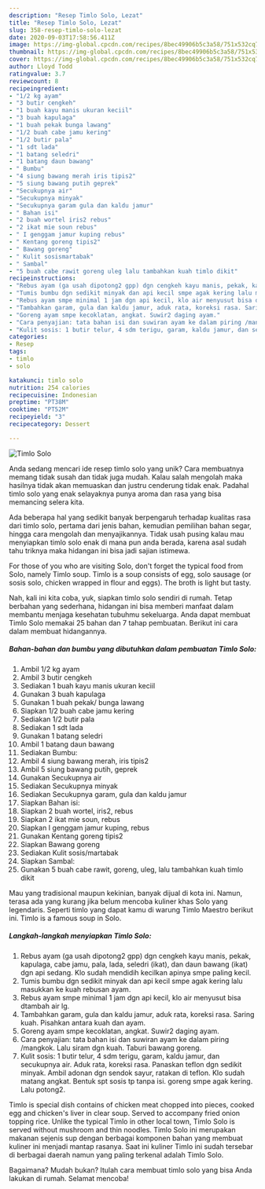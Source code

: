 ```yaml
---
description: "Resep Timlo Solo, Lezat"
title: "Resep Timlo Solo, Lezat"
slug: 358-resep-timlo-solo-lezat
date: 2020-09-03T17:58:56.411Z
image: https://img-global.cpcdn.com/recipes/8bec49906b5c3a58/751x532cq70/timlo-solo-foto-resep-utama.jpg
thumbnail: https://img-global.cpcdn.com/recipes/8bec49906b5c3a58/751x532cq70/timlo-solo-foto-resep-utama.jpg
cover: https://img-global.cpcdn.com/recipes/8bec49906b5c3a58/751x532cq70/timlo-solo-foto-resep-utama.jpg
author: Lloyd Todd
ratingvalue: 3.7
reviewcount: 8
recipeingredient:
- "1/2 kg ayam"
- "3 butir cengkeh"
- "1 buah kayu manis ukuran keciil"
- "3 buah kapulaga"
- "1 buah pekak bunga lawang"
- "1/2 buah cabe jamu kering"
- "1/2 butir pala"
- "1 sdt lada"
- "1 batang seledri"
- "1 batang daun bawang"
- " Bumbu"
- "4 siung bawang merah iris tipis2"
- "5 siung bawang putih geprek"
- "Secukupnya air"
- "Secukupnya minyak"
- "Secukupnya garam gula dan kaldu jamur"
- " Bahan isi"
- "2 buah wortel iris2 rebus"
- "2 ikat mie soun rebus"
- " I genggam jamur kuping rebus"
- " Kentang goreng tipis2"
- " Bawang goreng"
- " Kulit sosismartabak"
- " Sambal"
- "5 buah cabe rawit goreng uleg lalu tambahkan kuah timlo dikit"
recipeinstructions:
- "Rebus ayam (ga usah dipotong2 gpp) dgn cengkeh kayu manis, pekak, kapulaga, cabe jamu, pala, lada, seledri (ikat), dan daun bawang (ikat) dgn api sedang. Klo sudah mendidih kecilkan apinya smpe paling kecil."
- "Tumis bumbu dgn sedikit minyak dan api kecil smpe agak kering lalu masukkan ke kuah rebusan ayam."
- "Rebus ayam smpe minimal 1 jam dgn api kecil, klo air menyusut bisa dtambah air lg."
- "Tambahkan garam, gula dan kaldu jamur, aduk rata, koreksi rasa. Saring kuah. Pisahkan antara kuah dan ayam."
- "Goreng ayam smpe kecoklatan, angkat. Suwir2 daging ayam."
- "Cara penyajian: tata bahan isi dan suwiran ayam ke dalam piring /mangkok. Lalu siram dgn kuah. Taburi bawang goreng."
- "Kulit sosis: 1 butir telur, 4 sdm terigu, garam, kaldu jamur, dan secukupnya air. Aduk rata, koreksi rasa. Panaskan teflon dgn sedikit minyak. Ambil adonan dgn sendok sayur, ratakan di teflon. Klo sudah matang angkat. Bentuk spt sosis tp tanpa isi. goreng smpe agak kering. Lalu potong2."
categories:
- Resep
tags:
- timlo
- solo

katakunci: timlo solo 
nutrition: 254 calories
recipecuisine: Indonesian
preptime: "PT38M"
cooktime: "PT52M"
recipeyield: "3"
recipecategory: Dessert

---
```



![Timlo Solo](https://img-global.cpcdn.com/recipes/8bec49906b5c3a58/751x532cq70/timlo-solo-foto-resep-utama.jpg)

Anda sedang mencari ide resep timlo solo yang unik? Cara membuatnya memang tidak susah dan tidak juga mudah. Kalau salah mengolah maka hasilnya tidak akan memuaskan dan justru cenderung tidak enak. Padahal timlo solo yang enak selayaknya punya aroma dan rasa yang bisa memancing selera kita.

Ada beberapa hal yang sedikit banyak berpengaruh terhadap kualitas rasa dari timlo solo, pertama dari jenis bahan, kemudian pemilihan bahan segar, hingga cara mengolah dan menyajikannya. Tidak usah pusing kalau mau menyiapkan timlo solo enak di mana pun anda berada, karena asal sudah tahu triknya maka hidangan ini bisa jadi sajian istimewa.

For those of you who are visiting Solo, don&#39;t forget the typical food from Solo, namely Timlo soup. Timlo is a soup consists of egg, solo sausage (or sosis solo, chicken wrapped in flour and eggs). The broth is light but tasty.


Nah, kali ini kita coba, yuk, siapkan timlo solo sendiri di rumah. Tetap berbahan yang sederhana, hidangan ini bisa memberi manfaat dalam membantu menjaga kesehatan tubuhmu sekeluarga. Anda dapat membuat Timlo Solo memakai 25 bahan dan 7 tahap pembuatan. Berikut ini cara dalam membuat hidangannya.

<!--inarticleads1-->

##### Bahan-bahan dan bumbu yang dibutuhkan dalam pembuatan Timlo Solo:

1. Ambil 1/2 kg ayam
1. Ambil 3 butir cengkeh
1. Sediakan 1 buah kayu manis ukuran keciil
1. Gunakan 3 buah kapulaga
1. Gunakan 1 buah pekak/ bunga lawang
1. Siapkan 1/2 buah cabe jamu kering
1. Sediakan 1/2 butir pala
1. Sediakan 1 sdt lada
1. Gunakan 1 batang seledri
1. Ambil 1 batang daun bawang
1. Sediakan  Bumbu:
1. Ambil 4 siung bawang merah, iris tipis2
1. Ambil 5 siung bawang putih, geprek
1. Gunakan Secukupnya air
1. Sediakan Secukupnya minyak
1. Sediakan Secukupnya garam, gula dan kaldu jamur
1. Siapkan  Bahan isi:
1. Siapkan 2 buah wortel, iris2, rebus
1. Siapkan 2 ikat mie soun, rebus
1. Siapkan  I genggam jamur kuping, rebus
1. Gunakan  Kentang goreng tipis2
1. Siapkan  Bawang goreng
1. Sediakan  Kulit sosis/martabak
1. Siapkan  Sambal:
1. Gunakan 5 buah cabe rawit, goreng, uleg, lalu tambahkan kuah timlo dikit


Mau yang tradisional maupun kekinian, banyak dijual di kota ini. Namun, terasa ada yang kurang jika belum mencoba kuliner khas Solo yang legendaris. Seperti timlo yang dapat kamu di warung Timlo Maestro berikut ini. Timlo is a famous soup in Solo. 

<!--inarticleads2-->

##### Langkah-langkah menyiapkan Timlo Solo:

1. Rebus ayam (ga usah dipotong2 gpp) dgn cengkeh kayu manis, pekak, kapulaga, cabe jamu, pala, lada, seledri (ikat), dan daun bawang (ikat) dgn api sedang. Klo sudah mendidih kecilkan apinya smpe paling kecil.
1. Tumis bumbu dgn sedikit minyak dan api kecil smpe agak kering lalu masukkan ke kuah rebusan ayam.
1. Rebus ayam smpe minimal 1 jam dgn api kecil, klo air menyusut bisa dtambah air lg.
1. Tambahkan garam, gula dan kaldu jamur, aduk rata, koreksi rasa. Saring kuah. Pisahkan antara kuah dan ayam.
1. Goreng ayam smpe kecoklatan, angkat. Suwir2 daging ayam.
1. Cara penyajian: tata bahan isi dan suwiran ayam ke dalam piring /mangkok. Lalu siram dgn kuah. Taburi bawang goreng.
1. Kulit sosis: 1 butir telur, 4 sdm terigu, garam, kaldu jamur, dan secukupnya air. Aduk rata, koreksi rasa. Panaskan teflon dgn sedikit minyak. Ambil adonan dgn sendok sayur, ratakan di teflon. Klo sudah matang angkat. Bentuk spt sosis tp tanpa isi. goreng smpe agak kering. Lalu potong2.


Timlo is special dish contains of chicken meat chopped into pieces, cooked egg and chicken&#39;s liver in clear soup. Served to accompany fried onion topping rice. Unlike the typical Timlo in other local town, Timlo Solo is served without mushroom and thin noodles. Timlo Solo ini merupakan makanan sejenis sup dengan berbagai komponen bahan yang membuat kuliner ini menjadi mantap rasanya. Saat ini kuliner Timlo ini sudah tersebar di berbagai daerah namun yang paling terkenal adalah Timlo Solo. 

Bagaimana? Mudah bukan? Itulah cara membuat timlo solo yang bisa Anda lakukan di rumah. Selamat mencoba!
